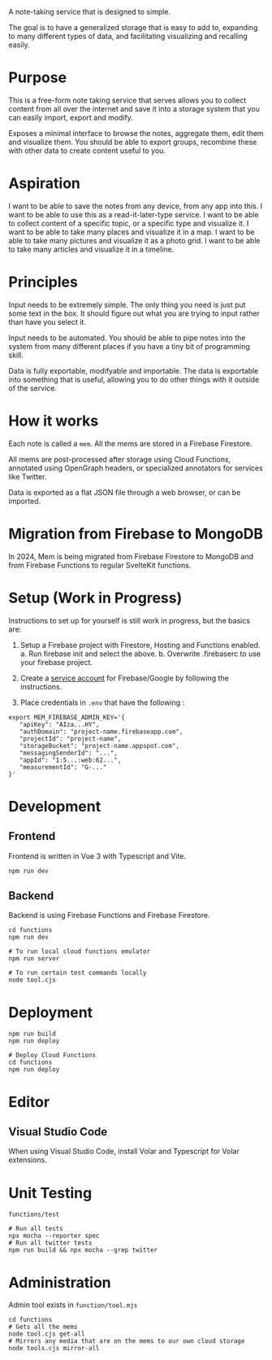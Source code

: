 A note-taking service that is designed to simple.

The goal is to have a generalized storage that is easy to add to,
expanding to many different types of data, and facilitating visualizing
and recalling easily.

# Purpose

This is a free-form note taking service that serves allows you to
collect content from all over the internet and save it into
a storage system that you can easily import, export and modify.

Exposes a minimal interface to browse the notes, aggregate them,
edit them and visualize them. You should be able to export
groups, recombine these with other data to create content useful
to you.

# Aspiration

I want to be able to save the notes from any device, from any app
into this.
I want to be able to use this as a read-it-later-type
service.
I want to be able to collect content of a specific topic, or
a specific type and visualize it.
I want to be able to take many places and visualize it in a map.
I want to be able to take many pictures and visualize it as a photo grid.
I want to be able to take many articles and visualize it in a timeline.

# Principles

Input needs to be extremely simple. The only thing you need is
just put some text in the box. It should figure out what you
are trying to input rather than have you select it.

Input needs to be automated. You should be able to pipe notes
into the system from many different places if you have a
tiny bit of programming skill.

Data is fully exportable, modifyable and importable. The data
is exportable into something that is useful, allowing you
to do other things with it outside of the service.

# How it works

Each note is called a `mem`. All the mems are stored in a Firebase Firestore.

All mems are post-processed after storage using Cloud Functions, annotated
using OpenGraph headers, or specialized annotators for services like Twitter.

Data is exported as a flat JSON file through a web browser, or can be imported.

# Migration from Firebase to MongoDB

In 2024, Mem is being migrated from Firebase Firestore to MongoDB and from Firebase
Functions to regular SvelteKit functions.

# Setup (Work in Progress)

Instructions to set up for yourself is still work in progress, but the basics are:

1. Setup a Firebase project with Firestore, Hosting and Functions enabled.
   a. Run firebase init and select the above.
   b. Overwrite .firebaserc to use your firebase project.

2. Create a [service account](https://firebase.google.com/docs/admin/setup) for Firebase/Google by following the instructions.

3. Place credentials in `.env` that have the following :

```
export MEM_FIREBASE_ADMIN_KEY='{
   "apiKey": "AIza...HY",
   "authDomain": "project-name.firebaseapp.com",
   "projectId": "project-name",
   "storageBucket": "project-name.appspot.com",
   "messagingSenderId": "...",
   "appId": "1:5...:web:62...",
   "measurementId": "G-..."
}'
```

# Development

## Frontend

Frontend is written in Vue 3 with Typescript and Vite.

```
npm run dev
```

## Backend

Backend is using Firebase Functions and Firebase Firestore.

```
cd functions
npm run dev

# To run local cloud functions emulator
npm run server

# To run certain test commands locally
node tool.cjs
```

# Deployment

```
npm run build
npm run deploy

# Deploy Cloud Functions
cd functions
npm run deploy
```

# Editor

## Visual Studio Code

When using Visual Studio Code, install Volar and Typescript for Volar extensions.

# Unit Testing

`functions/test`

```
# Run all tests
npx mocha --reporter spec
# Run all twitter tests
npm run build && npx mocha --grep twitter
```

# Administration

Admin tool exists in `function/tool.mjs`

```
cd functions
# Gets all the mems
node tool.cjs get-all
# Mirrors any media that are on the mems to our own cloud storage
node tools.cjs mirror-all
```
